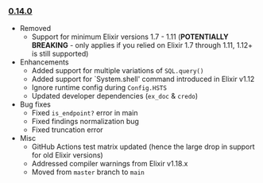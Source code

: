 ### [0.14.0](v0140)

* Removed
  * Support for minimum Elixir versions 1.7 - 1.11 (**POTENTIALLY BREAKING** - only applies if you relied on Elixir 1.7 through 1.11, 1.12+ is still supported)
* Enhancements
  * Added support for multiple variations of `SQL.query()`
  * Added support for `System.shell' command introduced in Elixir v1.12
  * Ignore runtime config during `Config.HSTS`
  * Updated developer dependencies (`ex_doc` & `credo`)
* Bug fixes
  * Fixed `is_endpoint?` error in main
  * Fixed findings normalization bug
  * Fixed truncation error
* Misc
  * GitHub Actions test matrix updated (hence the large drop in support for old Elixir versions)
  * Addressed compiler warnings from Elixir v1.18.x
  * Moved from `master` branch to `main`
